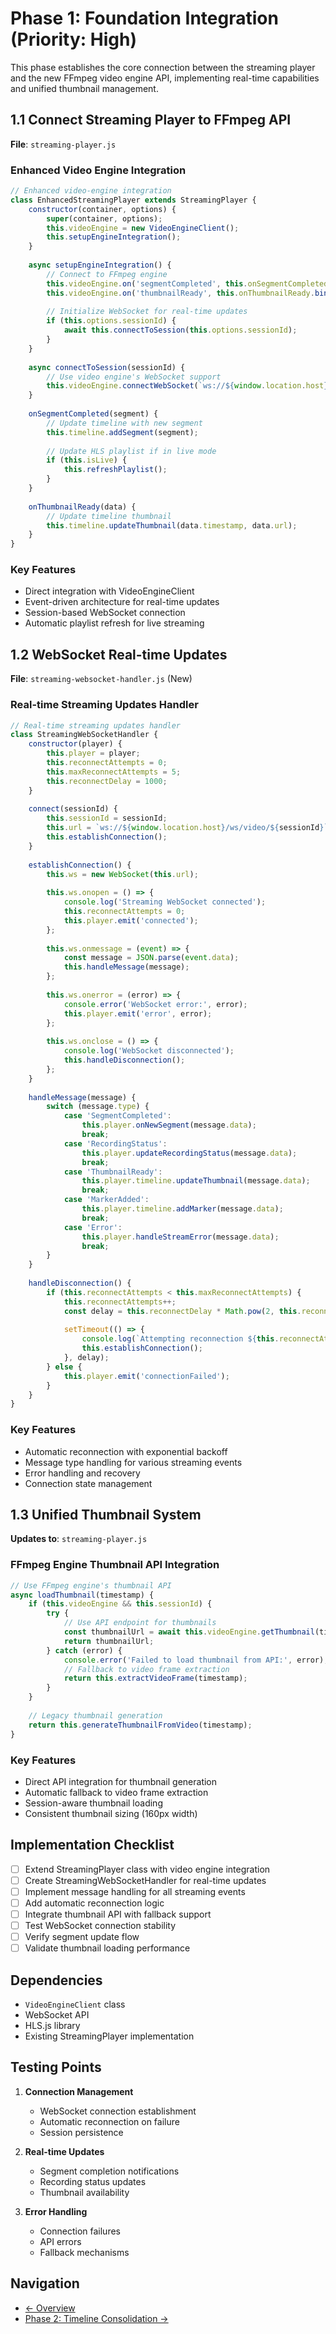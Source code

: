 # Phase 1: Foundation Integration (Priority: High)

This phase establishes the core connection between the streaming player and the new FFmpeg video engine API, implementing real-time capabilities and unified thumbnail management.

## 1.1 Connect Streaming Player to FFmpeg API

**File**: `streaming-player.js`

### Enhanced Video Engine Integration

```javascript
// Enhanced video-engine integration
class EnhancedStreamingPlayer extends StreamingPlayer {
    constructor(container, options) {
        super(container, options);
        this.videoEngine = new VideoEngineClient();
        this.setupEngineIntegration();
    }
    
    async setupEngineIntegration() {
        // Connect to FFmpeg engine
        this.videoEngine.on('segmentCompleted', this.onSegmentCompleted.bind(this));
        this.videoEngine.on('thumbnailReady', this.onThumbnailReady.bind(this));
        
        // Initialize WebSocket for real-time updates
        if (this.options.sessionId) {
            await this.connectToSession(this.options.sessionId);
        }
    }
    
    async connectToSession(sessionId) {
        // Use video engine's WebSocket support
        this.videoEngine.connectWebSocket(`ws://${window.location.host}/ws/video/${sessionId}`);
    }
    
    onSegmentCompleted(segment) {
        // Update timeline with new segment
        this.timeline.addSegment(segment);
        
        // Update HLS playlist if in live mode
        if (this.isLive) {
            this.refreshPlaylist();
        }
    }
    
    onThumbnailReady(data) {
        // Update timeline thumbnail
        this.timeline.updateThumbnail(data.timestamp, data.url);
    }
}
```

### Key Features
- Direct integration with VideoEngineClient
- Event-driven architecture for real-time updates
- Session-based WebSocket connection
- Automatic playlist refresh for live streaming

## 1.2 WebSocket Real-time Updates

**File**: `streaming-websocket-handler.js` (New)

### Real-time Streaming Updates Handler

```javascript
// Real-time streaming updates handler
class StreamingWebSocketHandler {
    constructor(player) {
        this.player = player;
        this.reconnectAttempts = 0;
        this.maxReconnectAttempts = 5;
        this.reconnectDelay = 1000;
    }
    
    connect(sessionId) {
        this.sessionId = sessionId;
        this.url = `ws://${window.location.host}/ws/video/${sessionId}`;
        this.establishConnection();
    }
    
    establishConnection() {
        this.ws = new WebSocket(this.url);
        
        this.ws.onopen = () => {
            console.log('Streaming WebSocket connected');
            this.reconnectAttempts = 0;
            this.player.emit('connected');
        };
        
        this.ws.onmessage = (event) => {
            const message = JSON.parse(event.data);
            this.handleMessage(message);
        };
        
        this.ws.onerror = (error) => {
            console.error('WebSocket error:', error);
            this.player.emit('error', error);
        };
        
        this.ws.onclose = () => {
            console.log('WebSocket disconnected');
            this.handleDisconnection();
        };
    }
    
    handleMessage(message) {
        switch (message.type) {
            case 'SegmentCompleted':
                this.player.onNewSegment(message.data);
                break;
            case 'RecordingStatus':
                this.player.updateRecordingStatus(message.data);
                break;
            case 'ThumbnailReady':
                this.player.timeline.updateThumbnail(message.data);
                break;
            case 'MarkerAdded':
                this.player.timeline.addMarker(message.data);
                break;
            case 'Error':
                this.player.handleStreamError(message.data);
                break;
        }
    }
    
    handleDisconnection() {
        if (this.reconnectAttempts < this.maxReconnectAttempts) {
            this.reconnectAttempts++;
            const delay = this.reconnectDelay * Math.pow(2, this.reconnectAttempts - 1);
            
            setTimeout(() => {
                console.log(`Attempting reconnection ${this.reconnectAttempts}/${this.maxReconnectAttempts}`);
                this.establishConnection();
            }, delay);
        } else {
            this.player.emit('connectionFailed');
        }
    }
}
```

### Key Features
- Automatic reconnection with exponential backoff
- Message type handling for various streaming events
- Error handling and recovery
- Connection state management

## 1.3 Unified Thumbnail System

**Updates to**: `streaming-player.js`

### FFmpeg Engine Thumbnail API Integration

```javascript
// Use FFmpeg engine's thumbnail API
async loadThumbnail(timestamp) {
    if (this.videoEngine && this.sessionId) {
        try {
            // Use API endpoint for thumbnails
            const thumbnailUrl = await this.videoEngine.getThumbnail(timestamp, 160);
            return thumbnailUrl;
        } catch (error) {
            console.error('Failed to load thumbnail from API:', error);
            // Fallback to video frame extraction
            return this.extractVideoFrame(timestamp);
        }
    }
    
    // Legacy thumbnail generation
    return this.generateThumbnailFromVideo(timestamp);
}
```

### Key Features
- Direct API integration for thumbnail generation
- Automatic fallback to video frame extraction
- Session-aware thumbnail loading
- Consistent thumbnail sizing (160px width)

## Implementation Checklist

- [ ] Extend StreamingPlayer class with video engine integration
- [ ] Create StreamingWebSocketHandler for real-time updates
- [ ] Implement message handling for all streaming events
- [ ] Add automatic reconnection logic
- [ ] Integrate thumbnail API with fallback support
- [ ] Test WebSocket connection stability
- [ ] Verify segment update flow
- [ ] Validate thumbnail loading performance

## Dependencies

- `VideoEngineClient` class
- WebSocket API
- HLS.js library
- Existing StreamingPlayer implementation

## Testing Points

1. **Connection Management**
   - WebSocket connection establishment
   - Automatic reconnection on failure
   - Session persistence

2. **Real-time Updates**
   - Segment completion notifications
   - Recording status updates
   - Thumbnail availability

3. **Error Handling**
   - Connection failures
   - API errors
   - Fallback mechanisms

## Navigation

- [← Overview](00-overview-foundation.md)
- [Phase 2: Timeline Consolidation →](02-phase2-timeline-consolidation.md)